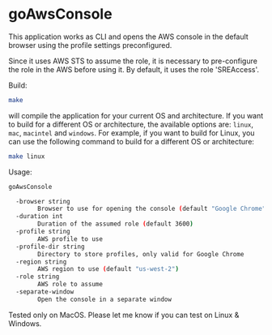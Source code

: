# goAwsConsole

This application works as CLI and opens the AWS console in the default browser using the profile settings preconfigured.

Since it uses AWS STS to assume the role, it is necessary to pre-configure the role in the AWS before using it. By default, it uses the role 'SREAccess'. 


Build:
```bash
make
```
will compile the application for your current OS and architecture. If you want to build for a different OS or architecture, the available options are: `linux`, `mac`, `macintel` and `windows`. For example, if you want to build for Linux, you can use the following command to build for a different OS or architecture:

```bash
make linux
```


Usage:
```bash
goAwsConsole

  -browser string
        Browser to use for opening the console (default "Google Chrome")
  -duration int
        Duration of the assumed role (default 3600)
  -profile string
        AWS profile to use
  -profile-dir string
        Directory to store profiles, only valid for Google Chrome
  -region string
        AWS region to use (default "us-west-2")
  -role string
        AWS role to assume
  -separate-window
        Open the console in a separate window
```

Tested only on MacOS. Please let me know if you can test on Linux & Windows.
